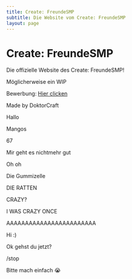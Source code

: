 ```yaml
---
title: Create: FreundeSMP
subtitle: Die Website vom Create: FreundeSMP
layout: page
---
```


# Create: FreundeSMP
Die offizielle Website des Create: FreundeSMP!

Möglicherweise ein WIP

Bewerbung: [Hier clicken](https://docs.google.com/forms/d/e/1FAIpQLSemm-ekoUENyDw3eN0Zr3XP9A32x2ezaYr-uL3P8UvLmgUbmA/viewform?usp=sharing&ouid=107367983667635999048)

Made by DoktorCraft

Hallo

Mangos

67

Mir geht es nichtmehr gut

Oh oh

Die Gummizelle

DIE RATTEN

CRAZY?

I WAS CRAZY ONCE

AAAAAAAAAAAAAAAAAAAAAAAA

Hi :)

Ok gehst du jetzt?

/stop

Bitte mach einfach 😭
